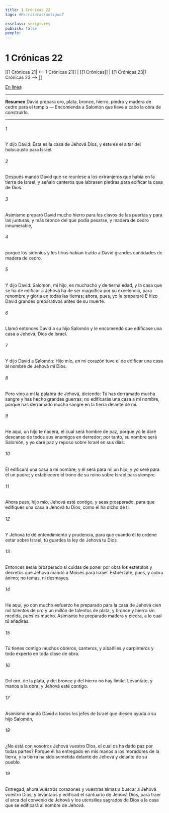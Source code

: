 ```yaml
---
title: 1 Crónicas 22
tags: #Escrituras\AntiguoT

cssclass: scriptures
publish: false
people:
---
```


# 1 Crónicas 22
[[1 Crónicas 21| <-- 1 Crónicas 21]] | [[1 Crónicas]] | [[1 Crónicas 23|1 Crónicas 23 --> ]]

[En línea](https://churchofjesuschrist.org/study/scriptures/ot/1-chr/22?lang=spa)

---
__Resumen__
David prepara oro, plata, bronce, hierro, piedra y madera de cedro para el templo — Encomienda a Salomón que lleve a cabo la obra de construirlo.

---
###### 1 
Y dijo David: Esta es la casa de Jehová Dios, y este es el altar del holocausto para Israel.

###### 2 
Después mandó David que se reuniese a los extranjeros que había en la tierra de Israel, y señaló canteros que labrasen piedras para edificar la casa de Dios.

###### 3 
Asimismo preparó David mucho hierro para los clavos de las puertas y para las junturas, y más bronce del que podía pesarse, y madera de cedro innumerable,

###### 4 
porque los sidonios y los tirios habían traído a David grandes cantidades de madera de cedro.

###### 5 
Y dijo David: Salomón, mi hijo, es muchacho y de tierna edad, y la casa que se ha de edificar a Jehová ha de ser magnífica por su excelencia, para renombre y gloria en todas las tierras; ahora, pues, yo le prepararé  E hizo David grandes preparativos antes de su muerte.

###### 6 
Llamó entonces David a su hijo Salomón y le encomendó que edificase una casa a Jehová, Dios de Israel.

###### 7 
Y dijo David a Salomón: Hijo mío, en mi corazón tuve el  de edificar una casa al nombre de Jehová mi Dios.

###### 8 
Pero vino a mí la palabra de Jehová, diciendo: Tú has derramado mucha sangre y has hecho grandes guerras; no edificarás una casa a mi nombre, porque has derramado mucha sangre en la tierra delante de mí.

###### 9 
He aquí, un hijo te nacerá, el cual será hombre de paz, porque yo le daré descanso de todos sus enemigos en derredor; por tanto, su nombre será Salomón, y yo daré paz y reposo sobre Israel en sus días.

###### 10 
Él edificará una casa a mi nombre; y él será para mí un hijo, y yo seré para él un padre; y estableceré el trono de su reino sobre Israel para siempre.

###### 11 
Ahora pues, hijo mío, Jehová esté contigo, y seas prosperado, para que edifiques una casa a Jehová tu Dios, como él ha dicho de ti.

###### 12 
Y Jehová te dé entendimiento y prudencia, para que cuando él te ordene estar sobre Israel, tú guardes la ley de Jehová tu Dios.

###### 13 
Entonces serás prosperado si cuidas de poner por obra los estatutos y decretos que Jehová mandó a Moisés para Israel. Esfuérzate, pues, y cobra ánimo; no temas, ni desmayes.

###### 14 
He aquí, yo con mucho esfuerzo he preparado para la casa de Jehová cien mil talentos de oro y un millón de talentos de plata, y bronce y hierro sin medida, pues es mucho. Asimismo he preparado madera y piedra, a lo cual tú añadirás.

###### 15 
Tú tienes contigo muchos obreros, canteros, y albañiles y carpinteros y todo experto en toda clase de obra.

###### 16 
Del oro, de la plata, y del bronce y del hierro no hay límite. Levántate,  y manos a la obra; y Jehová esté contigo.

###### 17 
Asimismo mandó David a todos los jefes de Israel que diesen ayuda a su hijo Salomón, 

###### 18 
¿No está con vosotros Jehová vuestro Dios, el cual os ha dado paz por todas partes? Porque él ha entregado en mis manos a los moradores de la tierra, y la tierra ha sido sometida delante de Jehová y delante de su pueblo.

###### 19 
Entregad,  ahora vuestros corazones y vuestras almas a buscar a Jehová vuestro Dios; y levantaos y edificad el santuario de Jehová Dios, para traer el arca del convenio de Jehová y los utensilios sagrados de Dios a la casa que se edificará al nombre de Jehová.

